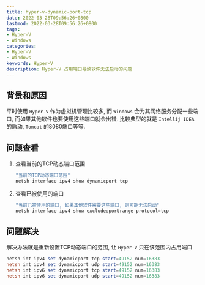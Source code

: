 ```yaml
---
title: hyper-v-dynamic-port-tcp
date: 2022-03-28T09:56:26+0800
lastmod: 2022-03-28T09:56:26+0800
tags: 
- Hyper-V
- Windows
categories:
- Hyper-V
- Windows
keywords: Hyper-V
description: Hyper-V 占用端口导致软件无法启动的问题
---
```

## 背景和原因

平时使用 `Hyper-V` 作为虚拟机管理比较多, 而 `Windows` 会为其网络服务分配一些端口, 而如果其他软件也要使用这些端口就会出错, 比较典型的就是 `Intellij IDEA` 的启动, `Tomcat` 的8080端口等等.

## 问题查看

1. 查看当前的TCP动态端口范围

   ```powershell
   "当前的TCP动态端口范围"
   netsh interface ipv4 show dynamicport tcp
   ```

2. 查看已被使用的端口

   ```powershell
   "当前已被使用的端口, 如果其他软件需要这些端口, 则可能无法启动"
   netsh interface ipv4 show excludedportrange protocol=tcp
   ```

## 问题解决

解决办法就是重新设置TCP动态端口的范围, 让 `Hyper-V` 只在该范围内占用端口

```powershell
netsh int ipv4 set dynamicport tcp start=49152 num=16383
netsh int ipv4 set dynamicport udp start=49152 num=16383
netsh int ipv6 set dynamicport tcp start=49152 num=16383
netsh int ipv6 set dynamicport udp start=49152 num=16383
```
